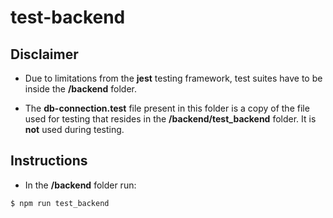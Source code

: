# test-backend

## Disclaimer

- Due to limitations from the **jest** testing framework, test suites have to be inside the **/backend** folder.

- The **db-connection.test** file present in this folder is a copy of the file used for testing that resides in the **/backend/test_backend** folder. It is **not** used during testing.

## Instructions

- In the **/backend** folder run:
```
$ npm run test_backend
``` 

